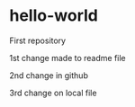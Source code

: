 # hello-world
First repository

1st change made to readme file

2nd change in github

3rd change on local file
